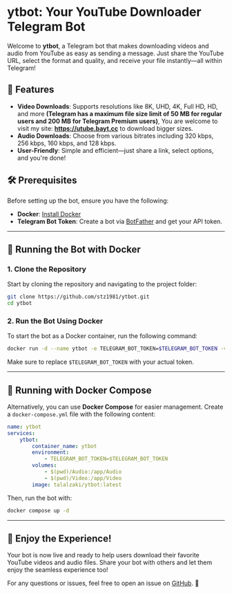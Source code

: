 # ytbot: Your YouTube Downloader Telegram Bot

Welcome to **ytbot**, a Telegram bot that makes downloading videos and audio from YouTube as easy as sending a message. Just share the YouTube URL, select the format and quality, and receive your file instantly—all within Telegram!

## 🌟 Features

- **Video Downloads**: Supports resolutions like 8K, UHD, 4K, Full HD, HD, and more **(Telegram has a maximum file size limit of 50 MB for regular users and 200 MB for Telegram Premium users)**, You are welcome to visit my site: **https://utube.bayt.cc** to download bigger sizes.
- **Audio Downloads**: Choose from various bitrates including 320 kbps, 256 kbps, 160 kbps, and 128 kbps.
- **User-Friendly**: Simple and efficient—just share a link, select options, and you're done!

## 🛠 Prerequisites

Before setting up the bot, ensure you have the following:

- **Docker**: [Install Docker](https://docs.docker.com/get-docker/)
- **Telegram Bot Token**: Create a bot via [BotFather](https://core.telegram.org/bots#botfather) and get your API token.

---

## 🚀 Running the Bot with Docker

### 1. Clone the Repository

Start by cloning the repository and navigating to the project folder:

```bash
git clone https://github.com/stz1981/ytbot.git
cd ytbot
```

### 2. Run the Bot Using Docker

To start the bot as a Docker container, run the following command:

```bash
docker run -d --name ytbot -e TELEGRAM_BOT_TOKEN=$TELEGRAM_BOT_TOKEN -v $(pwd)/Audio:/app/Audio -v $(pwd)/Video:/app/Video talalzaki/ytbot
```

Make sure to replace `$TELEGRAM_BOT_TOKEN` with your actual token.

---

## 🧩 Running with Docker Compose

Alternatively, you can use **Docker Compose** for easier management. Create a `docker-compose.yml` file with the following content:

```yaml
name: ytbot
services:
    ytbot:
        container_name: ytbot
        environment:
            - TELEGRAM_BOT_TOKEN=$TELEGRAM_BOT_TOKEN
        volumes:
            - $(pwd)/Audio:/app/Audio
            - $(pwd)/Video:/app/Video
        image: talalzaki/ytbot:latest
```

Then, run the bot with:

```bash
docker compose up -d
```

---

## 🎉 Enjoy the Experience!

Your bot is now live and ready to help users download their favorite YouTube videos and audio files. Share your bot with others and let them enjoy the seamless experience too!

For any questions or issues, feel free to open an issue on [GitHub](https://github.com/stz1981/ytbot). 💬
```
